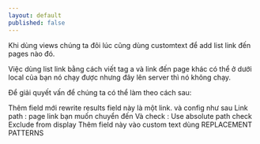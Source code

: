 ```yaml
---
layout: default
published: false
---
```


Khi dùng views chúng ta đôi lúc cũng dùng customtext để add list link đến pages nào đó.

Việc dùng list link bằng cách viết tag a và link đến page khác có thể ở dưới local của bạn nó chạy được nhưng đây lên server thì nó không chạy.

Để giải quyết vấn để chúng ta có thể làm theo cách sau:

Thêm field mới 
	rewrite results field này là một link. và config như sau
    	Link path : page link bạn muốn chuyển đến
        Và check : Use absolute path
    check Exclude from display
Thêm field này vào custom text dùng REPLACEMENT PATTERNS
	